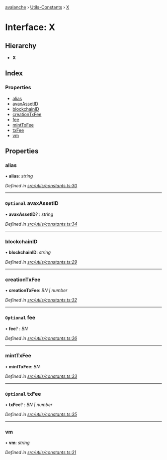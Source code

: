 [avalanche](../README.md) › [Utils-Constants](../modules/utils_constants.md) › [X](utils_constants.x.md)

# Interface: X

## Hierarchy

* **X**

## Index

### Properties

* [alias](utils_constants.x.md#alias)
* [avaxAssetID](utils_constants.x.md#optional-avaxassetid)
* [blockchainID](utils_constants.x.md#blockchainid)
* [creationTxFee](utils_constants.x.md#creationtxfee)
* [fee](utils_constants.x.md#optional-fee)
* [mintTxFee](utils_constants.x.md#minttxfee)
* [txFee](utils_constants.x.md#optional-txfee)
* [vm](utils_constants.x.md#vm)

## Properties

###  alias

• **alias**: *string*

*Defined in [src/utils/constants.ts:30](https://github.com/ava-labs/avalanchejs/blob/5511161/src/utils/constants.ts#L30)*

___

### `Optional` avaxAssetID

• **avaxAssetID**? : *string*

*Defined in [src/utils/constants.ts:34](https://github.com/ava-labs/avalanchejs/blob/5511161/src/utils/constants.ts#L34)*

___

###  blockchainID

• **blockchainID**: *string*

*Defined in [src/utils/constants.ts:29](https://github.com/ava-labs/avalanchejs/blob/5511161/src/utils/constants.ts#L29)*

___

###  creationTxFee

• **creationTxFee**: *BN | number*

*Defined in [src/utils/constants.ts:32](https://github.com/ava-labs/avalanchejs/blob/5511161/src/utils/constants.ts#L32)*

___

### `Optional` fee

• **fee**? : *BN*

*Defined in [src/utils/constants.ts:36](https://github.com/ava-labs/avalanchejs/blob/5511161/src/utils/constants.ts#L36)*

___

###  mintTxFee

• **mintTxFee**: *BN*

*Defined in [src/utils/constants.ts:33](https://github.com/ava-labs/avalanchejs/blob/5511161/src/utils/constants.ts#L33)*

___

### `Optional` txFee

• **txFee**? : *BN | number*

*Defined in [src/utils/constants.ts:35](https://github.com/ava-labs/avalanchejs/blob/5511161/src/utils/constants.ts#L35)*

___

###  vm

• **vm**: *string*

*Defined in [src/utils/constants.ts:31](https://github.com/ava-labs/avalanchejs/blob/5511161/src/utils/constants.ts#L31)*
